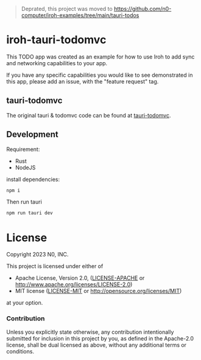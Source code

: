 > Deprated, this project was moved to https://github.com/n0-computer/iroh-examples/tree/main/tauri-todos

# iroh-tauri-todomvc

This TODO app was created as an example for how to use Iroh to add sync and
networking capabilities to your app.

If you have any specific capabilities you would like to see demonstrated in
this app, please add an issue, with the "feature request" tag.

## tauri-todomvc

The original tauri & todomvc code can be found at
[tauri-todomvc](https://github.com/enpitsuLin/tauri-todomvc/tree/master).

## Development

Requirement:

- Rust
- NodeJS

install dependencies:

```sh
npm i
```

Then run tauri

```sh
npm run tauri dev
```


# License

Copyright 2023 N0, INC.

This project is licensed under either of

 * Apache License, Version 2.0, ([LICENSE-APACHE](LICENSE-APACHE) or
   http://www.apache.org/licenses/LICENSE-2.0)
 * MIT license ([LICENSE-MIT](LICENSE-MIT) or
   http://opensource.org/licenses/MIT)

at your option.

### Contribution

Unless you explicitly state otherwise, any contribution intentionally submitted
for inclusion in this project by you, as defined in the Apache-2.0 license,
shall be dual licensed as above, without any additional terms or conditions.
